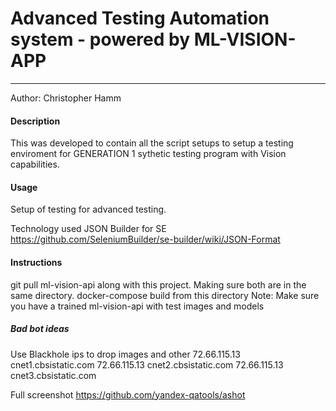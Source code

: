 # Advanced Testing Automation system - powered by ML-VISION-APP
-------------------

Author: Christopher Hamm

#### Description
  This was developed to contain all the script setups to setup a testing enviroment for GENERATION 1 sythetic testing program with Vision capabilities.

#### Usage
  Setup of testing for advanced testing.


Technology used
JSON Builder for SE
https://github.com/SeleniumBuilder/se-builder/wiki/JSON-Format


#### Instructions
  git pull ml-vision-api along with this project. Making sure both are in the same directory.
  docker-compose build from this directory
  Note: Make sure you have a trained ml-vision-api with test images and models

##### Bad bot ideas
Use Blackhole ips to drop images and other
72.66.115.13 cnet1.cbsistatic.com
72.66.115.13 cnet2.cbsistatic.com
72.66.115.13 cnet3.cbsistatic.com



Full screenshot
https://github.com/yandex-qatools/ashot